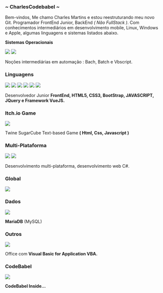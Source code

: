 
<h3> ~ CharlesCodebabel ~ </h3>
<p>Bem-vindos, Me chamo Charles Martins e estou reestruturando meu novo Git.
Programador FrontEnd Junior, BackEnd <i>( Não FullStack )</i>. Com conhecimentos intermediários
em desenvolvimento mobile, Linux, Windows e Apple, algumas linguagens e sistemas listados
abaixo.<p> 
<b>Sistemas Operacionais</b>
  <div><img src="https://img.shields.io/badge/Linux-E34F26?style=for-the-badge&logo=linux&logoColor=black"/>
    <img src="https://img.shields.io/badge/Windows-017AD7?style=for-the-badge&logo=windows&logoColor=white"/></div>
    <p>Noções intermediárias em automação : Bach, Batch e Vbscript.<p>
<h3>Linguagens</h3>
  <div><img src="https://img.shields.io/badge/HTML5-E34F26?style=for-the-badge&logo=html5&logoColor=white"/>
    <img src="https://img.shields.io/badge/CSS3-1572B6?style=for-the-badge&logo=css3&logoColor=white"/>
    <img src="https://img.shields.io/badge/Bootstrap-563D7C?style=for-the-badge&logo=bootstrap&logoColor=white"/>
    <img src="https://img.shields.io/badge/jQuery-0769AD?style=for-the-badge&logo=jquery&logoColor=white"/>
    <img src="https://img.shields.io/badge/JavaScript-323330?style=for-the-badge&logo=javascript&logoColor=F7DF1E"/>
    <img src="https://img.shields.io/badge/Vue.js-35495E?style=for-the-badge&logo=vue.js&logoColor=4FC08D"/></div>
     <p>Desenvolvedor Junior <b>FrontEnd, HTML5, CSS3, BootStrap, JAVASCRIPT, JQuery e Framework VueJS.</b><p>
<h3>Itch.io Game</h3>
    <img src="https://img.shields.io/badge/Itch.io-FA5C5C?style=for-the-badge&logo=itch.io&logoColor=white"/>
     <p>Twine SugarCube Text-based Game <b>( Html, Css, Javascript )</b><p>
<h3>Multi-Plataforma</h3>
  <div><img src="https://img.shields.io/badge/C%23-239120?style=for-the-badge&logo=c-sharp&logoColor=white"/>
  <img src="https://img.shields.io/badge/Xamarin-3498DB?style=for-the-badge&logo=xamarin&logoColor=white"/></div>
   <p>Desenvolvimento multi-plataforma, desenvolvimento web C#.<p>
<h3>Global</h3>
   <img src="https://img.shields.io/pypi/pyversions/3?color=blue&label=Python&logo=Python&logoColor=blue&style=for-the-badge">
<h3>Dados</h3>
   <img src="https://img.shields.io/badge/MariaDB-01529E?style=for-the-badge&logo=mariadb&logoColor=white"/>
   <p><b>MariaDB</b> (MySQL)<p>
 <h3>Outros</h3>
  <img src="https://img.shields.io/badge/Microsoft_Office-D83B01?style=for-the-badge&logo=microsoft-office&logoColor=white"/>
   <p>Office com <b>Visual Basic for Application VBA.</b><p>
 <h3>CodeBabel</h3>
  <img src="https://static.wixstatic.com/media/b0d81f_842e86a888714bd39e5527cf5956ebf1~mv2.png"/>
   <p><b>CodeBabel Inside...</b><p>
